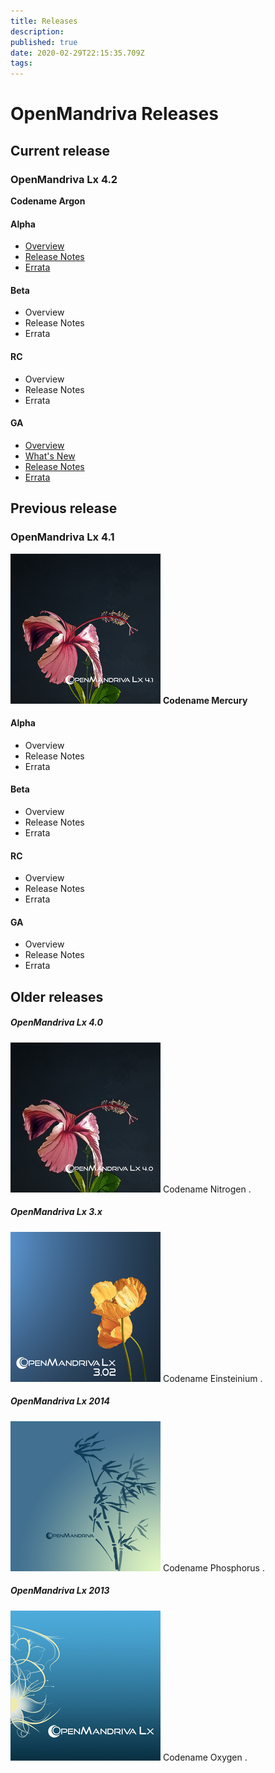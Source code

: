 ```yaml
---
title: Releases
description: 
published: true
date: 2020-02-29T22:15:35.709Z
tags: 
---
```


# OpenMandriva Releases

## Current release
### OpenMandriva Lx 4.2
**Codename Argon**

#### Alpha
- [Overview](/releases/omlx42/omlx42_alpha)
- [Release Notes](/releases/omlx42/omlx42_alpha_release_notes)
- [Errata](/releases/omlx42/omlx42_alpha_errata)

#### Beta
- Overview
- Release Notes
- Errata

#### RC
- Overview
- Release Notes
- Errata

#### GA
- [Overview](/releases/omlx42)
- [What's New](/releases/omlx42/omlx42_new)
- [Release Notes](/releases/omlx42/omlx42_release_notes)
- [Errata](/releases/omlx42/omlx42_errata)

## Previous release
### OpenMandriva Lx 4.1
![omlx4.1-240px.png](/images/omlx4.1-240px.png)
**Codename Mercury**

#### Alpha
- Overview
- Release Notes
- Errata

#### Beta
- Overview
- Release Notes
- Errata

#### RC
- Overview
- Release Notes
- Errata

#### GA
- Overview
- Release Notes
- Errata



## Older releases
##### OpenMandriva Lx 4.0
![omlx4.0-240px.jpg](/images/omlx4.0-240px.jpg)
Codename Nitrogen
.

##### OpenMandriva Lx 3.x
![omlx3.2-240px.png](/images/omlx3.2-240px.png)
Codename Einsteinium
.

##### OpenMandriva Lx 2014
![omlx2014-240px.png](/images/omlx2014-240px.png)
Codename Phosphorus
.

##### OpenMandriva Lx 2013
![omlx2013-240px.png](/images/omlx2013-240px.png)
Codename Oxygen
.
